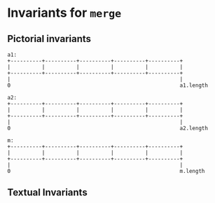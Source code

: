 Invariants for `merge`
======================

Pictorial invariants
--------------------

    a1:
    +----------+----------+----------+----------+----------+
    |          |          |          |          |          |
    +----------+----------+----------+----------+----------+
    |                                                      |
    0                                                      a1.length

    a2:
    +----------+----------+----------+----------+----------+
    |          |          |          |          |          |
    +----------+----------+----------+----------+----------+
    |                                                      |
    0                                                      a2.length

    m:
    +----------+----------+----------+----------+----------+
    |          |          |          |          |          |
    +----------+----------+----------+----------+----------+
    |                                                      |
    0                                                      m.length

Textual Invariants
------------------

